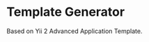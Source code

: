 Template Generator
===================================

Based on Yii 2 Advanced Application Template.